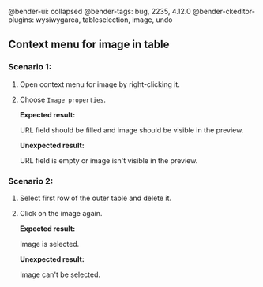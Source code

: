 @bender-ui: collapsed
@bender-tags: bug, 2235, 4.12.0
@bender-ckeditor-plugins: wysiwygarea, tableselection, image, undo

## Context menu for image in table

### Scenario 1:

1. Open context menu for image by right-clicking it.
2. Choose `Image properties`.

	**Expected result:**

	URL field should be filled and image should be visible in the preview.

	**Unexpected result:**

	URL field is empty or image isn't visible in the preview.

### Scenario 2:

1. Select first row of the outer table and delete it.
2. Click on the image again.

	**Expected result:**

	Image is selected.

	**Unexpected result:**

	Image can't be selected.
